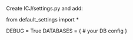 Create ICJ/settings.py and add:

from default_settings import *

DEBUG = True
DATABASES = {
    # your DB config
    }
